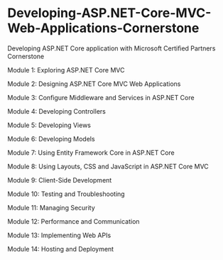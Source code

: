 # Developing-ASP.NET-Core-MVC-Web-Applications-Cornerstone
Developing ASP.NET Core application with Microsoft Certiﬁed Partners Cornerstone

Module 1: Exploring ASP.NET Core MVC

Module 2: Designing ASP.NET Core MVC Web Applications

Module 3: Configure Middleware and Services in ASP.NET Core

Module 4: Developing Controllers

Module 5: Developing Views

Module 6: Developing Models

Module 7: Using Entity Framework Core in ASP.NET Core

Module 8: Using Layouts, CSS and JavaScript in ASP.NET Core MVC

Module 9: Client-Side Development

Module 10: Testing and Troubleshooting

Module 11: Managing Security

Module 12: Performance and Communication

Module 13: Implementing Web APIs

Module 14: Hosting and Deployment
